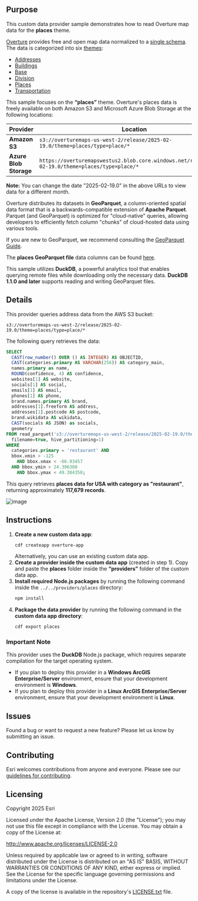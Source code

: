 ## Purpose
This custom data provider sample demonstrates how to read Overture map data for the **places** theme. 

[Overture](https://overturemaps.org/) provides free and open map data normalized to a [single schema](https://docs.overturemaps.org/schema/). The data is categorized into six [themes](https://docs.overturemaps.org/guides/):
- [Addresses](https://docs.overturemaps.org/guides/addresses/)
- [Buildings](https://docs.overturemaps.org/guides/buildings/)
- [Base](https://docs.overturemaps.org/guides/base/)
- [Division](https://docs.overturemaps.org/guides/divisions/)
- [Places](https://docs.overturemaps.org/guides/places/)
- [Transportation](https://docs.overturemaps.org/guides/transportation/)

This sample focuses on the **“places”** theme. Overture's places data is freely available on both Amazon S3 and Microsoft Azure Blob Storage at the following locations:

| Provider         | Location |
|-----------------|----------|
| **Amazon S3**       | `s3://overturemaps-us-west-2/release/2025-02-19.0/theme=places/type=place/*` |
| **Azure Blob Storage** | `https://overturemapswestus2.blob.core.windows.net/release/2025-02-19.0/theme=places/type=place/*` |

**Note:** You can change the date "2025-02-19.0" in the above URLs to view data for a different month.

Overture distributes its datasets in **GeoParquet**, a column-oriented spatial data format that is a backwards-compatible extension of **Apache Parquet**. Parquet (and GeoParquet) is optimized for "cloud-native" queries, allowing developers to efficiently fetch column "chunks" of cloud-hosted data using various tools. 

If you are new to GeoParquet, we recommend consulting the [GeoParquet Guide](https://guide.cloudnativegeo.org/geoparquet/).

The **places GeoParquet file** data columns can be found [here](https://docs.overturemaps.org/guides/places/#dataset-description). 

This sample utilizes **DuckDB**, a powerful analytics tool that enables querying remote files while downloading only the necessary data. **DuckDB 1.1.0 and later** supports reading and writing GeoParquet files.

## Details
This provider queries address data from the AWS S3 bucket:

```
s3://overturemaps-us-west-2/release/2025-02-19.0/theme=places/type=place/*
```

The following query retrieves the data:

```sql
SELECT
  CAST(row_number() OVER () AS INTEGER) AS OBJECTID,
  CAST(categories.primary AS VARCHAR(256)) AS category_main,
  names.primary as name,
  ROUND(confidence, 4) AS confidence,
  websites[1] AS website,
  socials[1] AS social,
  emails[1] AS email,
  phones[1] AS phone,
  brand.names.primary AS brand,
  addresses[1].freeform AS address,
  addresses[1].postcode AS postcode,
  brand.wikidata AS wikidata, 
  CAST(socials AS JSON) as socials,   
  geometry
FROM read_parquet('s3://overturemaps-us-west-2/release/2025-02-19.0/theme=places/type=place/*', 
  filename=true, hive_partitioning=1)
WHERE 
  categories.primary = 'restaurant' AND
  bbox.xmin > -125
    AND bbox.xmax < -66.93457
  AND bbox.ymin > 24.396308 
    AND bbox.ymax < 49.384358;
```

This query retrieves **places data for USA with category as "restaurant"**, returning approximately **117,679 records**.

![image](https://github.com/user-attachments/assets/54a1a204-6e5f-45aa-9ae6-30b75c2ba76c)

## Instructions
1. **Create a new custom data app**:
   ```sh
   cdf createapp overture-app
   ```
   Alternatively, you can use an existing custom data app.
2. **Create a provider inside the custom data app** (created in step 1). Copy and paste the **places** folder inside the **“providers”** folder of the custom data app.
3. **Install required Node.js packages** by running the following command inside the `../../providers/places` directory:
   ```sh
   npm install
   ```
4. **Package the data provider** by running the following command in the **custom data app directory**:
   ```sh
   cdf export places
   ```

### Important Note
This provider uses the **DuckDB** Node.js package, which requires separate compilation for the target operating system. 
- If you plan to deploy this provider in a **Windows ArcGIS Enterprise/Server** environment, ensure that your development environment is **Windows**.
- If you plan to deploy this provider in a **Linux ArcGIS Enterprise/Server** environment, ensure that your development environment is **Linux**.

## Issues
Found a bug or want to request a new feature? Please let us know by submitting an issue.

## Contributing
Esri welcomes contributions from anyone and everyone. Please see our [guidelines for contributing](https://github.com/esri/contributing).

## Licensing
Copyright 2025 Esri

Licensed under the Apache License, Version 2.0 (the "License"); you may not use this file except in compliance with the License.
You may obtain a copy of the License at:

   http://www.apache.org/licenses/LICENSE-2.0

Unless required by applicable law or agreed to in writing, software distributed under the License is distributed on an "AS IS" BASIS, WITHOUT WARRANTIES OR CONDITIONS OF ANY KIND, either express or implied.
See the License for the specific language governing permissions and limitations under the License.

A copy of the license is available in the repository's [LICENSE.txt](LICENSE.txt?raw=true) file.
